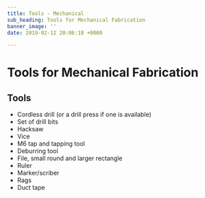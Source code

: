```yaml
---
title: Tools - Mechanical
sub_heading: Tools for Mechanical Fabrication
banner_image: ''
date: 2019-02-12 20:06:18 +0000

---
```

# Tools for Mechanical Fabrication

## Tools

* Cordless drill (or a drill press if one is available)
* Set of drill bits
* Hacksaw
* Vice
* M6 tap and tapping tool
* Deburring tool
* File, small round and larger rectangle
* Ruler
* Marker/scriber
* Rags
* Duct tape
